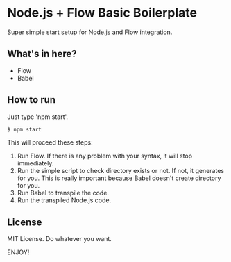 # Node.js + Flow Basic Boilerplate
Super simple start setup for Node.js and Flow integration.

## What's in here?
- Flow
- Babel

## How to run
Just type 'npm start'.

```bash
$ npm start
```

This will proceed these steps:

1. Run Flow. If there is any problem with your syntax, it will stop immediately.
2. Run the simple script to check directory exists or not. If not, it generates for you. This is really important because Babel doesn't create directory for you.
3. Run Babel to transpile the code.
4. Run the transpiled Node.js code.

## License
MIT License. Do whatever you want.



ENJOY!